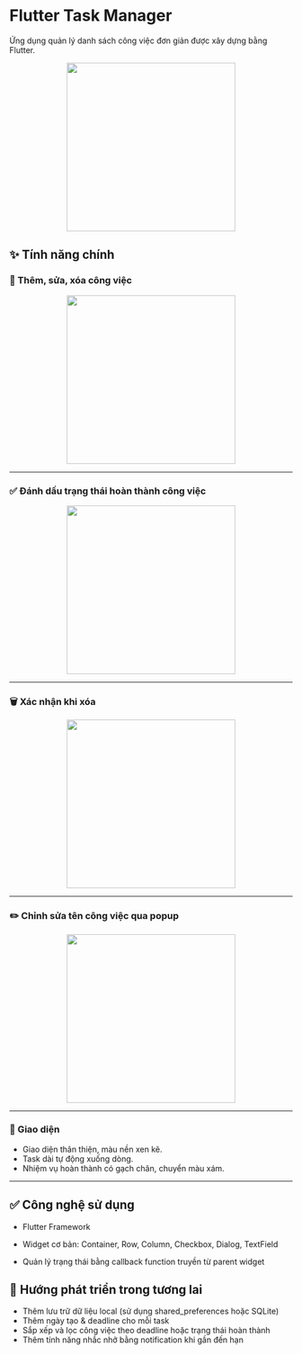 # Flutter Task Manager

Ứng dụng quản lý danh sách công việc đơn giản được xây dựng bằng Flutter.

<p align="center">
  <img src="https://github.com/user-attachments/assets/ba111256-9d1c-45dd-8558-34e89bde02d2" width="300"/>
</p>

## ✨ Tính năng chính

### 📝 Thêm, sửa, xóa công việc

<p align="center">
  <img src="https://github.com/user-attachments/assets/c02732e3-c922-4a4d-9015-e98e40426f73" width="300"/>
</p>

---

### ✅ Đánh dấu trạng thái hoàn thành công việc

<p align="center">
  <img src="https://github.com/user-attachments/assets/c07a1e60-6371-4cd9-b765-0209023185f6" width="300"/>
</p>

---

### 🗑️ Xác nhận khi xóa

<p align="center">
  <img src="https://github.com/user-attachments/assets/01606a51-c35b-45cf-b6e1-e551f5f916d6" width="300"/>
</p>

---

### ✏️ Chỉnh sửa tên công việc qua popup

<p align="center">
  <img src="https://github.com/user-attachments/assets/3a0efc4e-1d59-489a-a8f5-1deec2d9e7bd" width="300"/>
</p>

---

### 🎨 Giao diện

- Giao diện thân thiện, màu nền xen kẽ.
- Task dài tự động xuống dòng.
- Nhiệm vụ hoàn thành có gạch chân, chuyển màu xám.

---

## ✅ Công nghệ sử dụng
- Flutter Framework

- Widget cơ bản: Container, Row, Column, Checkbox, Dialog, TextField

- Quản lý trạng thái bằng callback function truyền từ parent widget

## 🚀 Hướng phát triển trong tương lai

- Thêm lưu trữ dữ liệu local (sử dụng shared_preferences hoặc SQLite)
- Thêm ngày tạo & deadline cho mỗi task
- Sắp xếp và lọc công việc theo deadline hoặc trạng thái hoàn thành
- Thêm tính năng nhắc nhở bằng notification khi gần đến hạn
